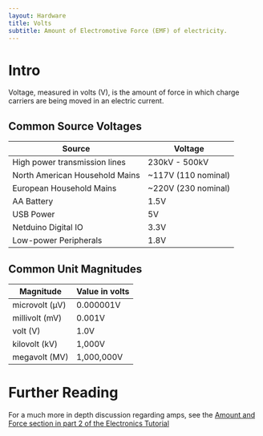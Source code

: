 ```yaml
---
layout: Hardware
title: Volts
subtitle: Amount of Electromotive Force (EMF) of electricity.
---
```


# Intro

Voltage, measured in volts (V), is the amount of force in which charge carriers are being moved in an electric current.

## Common Source Voltages

| Source                          | Voltage             |
|---------------------------------|---------------------|
| High power transmission lines   | 230kV - 500kV       |
| North American Household Mains  | ~117V (110 nominal) |
| European Household Mains        | ~220V (230 nominal) |
| AA Battery                      | 1.5V                |
| USB Power                       | 5V                  |
| Netduino Digital IO             | 3.3V                |
| Low-power Peripherals           | 1.8V                |

## Common Unit Magnitudes

| Magnitude      | Value in volts |
|----------------|----------------|
| microvolt (µV) | 0.000001V      |
| millivolt (mV) | 0.001V         |
| volt (V)       | 1.0V           |
| kilovolt (kV)  | 1,000V         |
| megavolt (MV)  | 1,000,000V     |

# Further Reading

For a much more in depth discussion regarding amps, see the [Amount and Force section in part 2 of the Electronics Tutorial](/Hardware/Tutorials/Electronics/Part2/Amount_and_Force/)